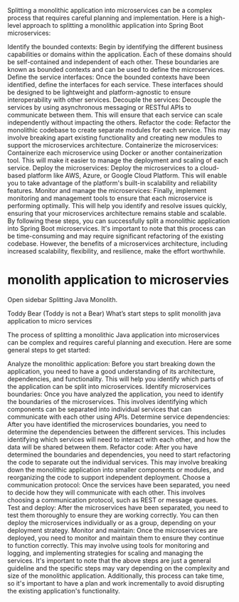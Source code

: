 
Splitting a monolithic application into microservices can be a complex process that requires careful planning and implementation. Here is a high-level approach to splitting a monolithic application into Spring Boot microservices:

Identify the bounded contexts: Begin by identifying the different business capabilities or domains within the application. Each of these domains should be self-contained and independent of each other. These boundaries are known as bounded contexts and can be used to define the microservices.
Define the service interfaces: Once the bounded contexts have been identified, define the interfaces for each service. These interfaces should be designed to be lightweight and platform-agnostic to ensure interoperability with other services.
Decouple the services: Decouple the services by using asynchronous messaging or RESTful APIs to communicate between them. This will ensure that each service can scale independently without impacting the others.
Refactor the code: Refactor the monolithic codebase to create separate modules for each service. This may involve breaking apart existing functionality and creating new modules to support the microservices architecture.
Containerize the microservices: Containerize each microservice using Docker or another containerization tool. This will make it easier to manage the deployment and scaling of each service.
Deploy the microservices: Deploy the microservices to a cloud-based platform like AWS, Azure, or Google Cloud Platform. This will enable you to take advantage of the platform's built-in scalability and reliability features.
Monitor and manage the microservices: Finally, implement monitoring and management tools to ensure that each microservice is performing optimally. This will help you identify and resolve issues quickly, ensuring that your microservices architecture remains stable and scalable.
By following these steps, you can successfully split a monolithic application into Spring Boot microservices. It's important to note that this process can be time-consuming and may require significant refactoring of the existing codebase. However, the benefits of a microservices architecture, including increased scalability, flexibility, and resilience, make the effort worthwhile.

# monolith application to microservies

Open sidebar
Splitting Java Monolith.


Toddy Bear (Toddy is not a Bear)
What’s start steps to split monolith java application to micro services 

The process of splitting a monolithic Java application into microservices can be complex and requires careful planning and execution. Here are some general steps to get started:

Analyze the monolithic application: Before you start breaking down the application, you need to have a good understanding of its architecture, dependencies, and functionality. This will help you identify which parts of the application can be split into microservices.
Identify microservices boundaries: Once you have analyzed the application, you need to identify the boundaries of the microservices. This involves identifying which components can be separated into individual services that can communicate with each other using APIs.
Determine service dependencies: After you have identified the microservices boundaries, you need to determine the dependencies between the different services. This includes identifying which services will need to interact with each other, and how the data will be shared between them.
Refactor code: After you have determined the boundaries and dependencies, you need to start refactoring the code to separate out the individual services. This may involve breaking down the monolithic application into smaller components or modules, and reorganizing the code to support independent deployment.
Choose a communication protocol: Once the services have been separated, you need to decide how they will communicate with each other. This involves choosing a communication protocol, such as REST or message queues.
Test and deploy: After the microservices have been separated, you need to test them thoroughly to ensure they are working correctly. You can then deploy the microservices individually or as a group, depending on your deployment strategy.
Monitor and maintain: Once the microservices are deployed, you need to monitor and maintain them to ensure they continue to function correctly. This may involve using tools for monitoring and logging, and implementing strategies for scaling and managing the services.
It's important to note that the above steps are just a general guideline and the specific steps may vary depending on the complexity and size of the monolithic application. Additionally, this process can take time, so it's important to have a plan and work incrementally to avoid disrupting the existing application's functionality.



